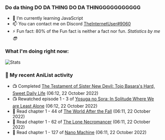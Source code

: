 ### Do da thing DO DA THING DO DA THINGGGGGGGGGGG

<!-- **TheInternetUser0/TheInternetUser0** is a ✨ _special_ ✨ repository because its `README.md` (this file) appears on your GitHub profile. -->


- 🌱 I’m currently learning JavaScript
- 📫 You can contact me on Discord [TheInternetUser#9060](https://discord.com/users/534117072796385300)
- ⚡ Fun fact: 80% of the Fun fact is neither a fact nor fun. _Statistics by me 😎_

### What I'm doing right now:
![Stats](https://discord.c99.nl/widget/theme-3/534117072796385300.png)

### 🌸 My recent AniList activity

<!-- ANILIST_ACTIVITY:start -->

-   📺 Completed [The Testament of Sister New Devil: Tojo Basara's Hard, Sweet Daily Life](https://anilist.co/anime/21247) (06:12, 22 October 2022)
-   📺 Rewatched episode 1 - 3 of [Yosuga no Sora: In Solitude Where We are Least Alone](https://anilist.co/anime/8861) (06:12, 22 October 2022)
-   📖 Read chapter 1 - 44 of [The World After the Fall](https://anilist.co/manga/144957) (06:11, 22 October 2022)
-   📖 Read chapter 1 - 62 of [The Lone Necromancer](https://anilist.co/manga/139572) (06:11, 22 October 2022)
-   📖 Read chapter 1 - 127 of [Nano Machine](https://anilist.co/manga/120980) (06:11, 22 October 2022)

<!-- ANILIST_ACTIVITY:end -->
